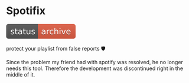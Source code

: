 # Spotifix
[![status: archive](https://github.com/GIScience/badges/raw/master/status/archive.svg)](https://github.com/GIScience/badges#archive)

protect your playlist from false reports 🛡

Since the problem my friend had with spotify was resolved, he no longer needs this tool. Therefore the development was discontinued right in the middle of it.
